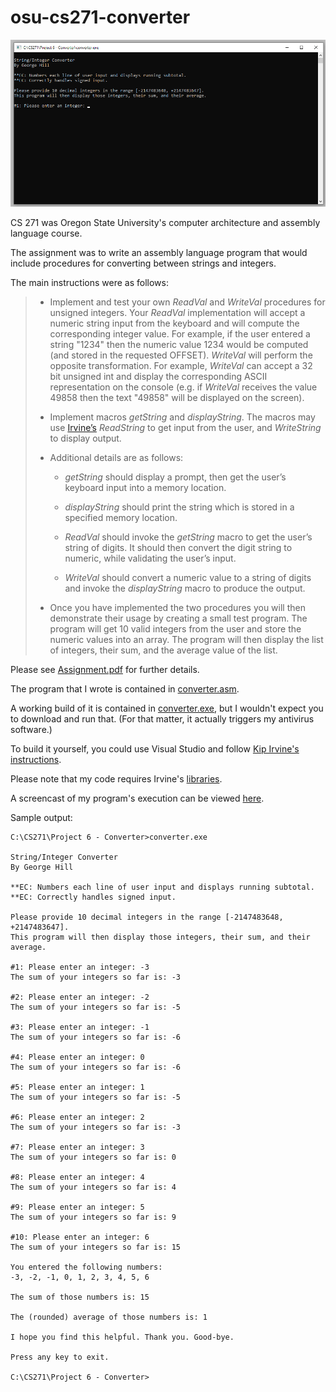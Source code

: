 # osu-cs271-converter

[![A screenshot of this program.](https://raw.githubusercontent.com/george-thomas-hill/osu-cs271-converter/main/cs271-converter-screenshot.png "Click to see screencast.")](http://georgethomashill.com/gh/osu/cs271/cs271-converter-screencast.mp4)

CS 271 was Oregon State University's computer architecture and assembly language course.

The assignment was to write an assembly language program that would include procedures for converting between strings and integers.

The main instructions were as follows:

> * Implement and test your own _ReadVal_ and _WriteVal_ procedures for unsigned integers. Your _ReadVal_ implementation will accept a numeric string input from the keyboard and will compute the corresponding integer value. For example, if the user entered a string "1234" then the numeric value 1234 would be computed (and stored in the requested OFFSET). _WriteVal_ will perform the opposite transformation. For example, _WriteVal_ can accept a 32 bit unsigned int and display the corresponding ASCII representation on the console (e.g. if _WriteVal_ receives the value 49858 then the text "49858" will be displayed on the screen).
>
> * Implement macros _getString_ and _displayString_. The macros may use [Irvine’s](http://asmirvine.com/gettingStartedVS2017/index.htm) _ReadString_ to get input from the user, and _WriteString_ to display output.
>
> * Additional details are as follows:
>
>   * _getString_ should display a prompt, then get the user’s keyboard input into a memory location.
>
>   * _displayString_ should print the string which is stored in a specified memory location.
>
>   * _ReadVal_ should invoke the _getString_ macro to get the user’s string of digits. It should then convert the digit string to numeric, while validating the user’s input.
>
>   * _WriteVal_ should convert a numeric value to a string of digits and invoke the _displayString_ macro to produce the output.
>
> * Once you have implemented the two procedures you will then demonstrate their usage by creating a small test program. The program will get 10 valid integers from the user and store the numeric values into an array. The program will then display the list of integers, their sum, and the average value of the list.

Please see [Assignment.pdf](https://github.com/george-thomas-hill/osu-cs271-converter/blob/main/Assignment.pdf) for further details.

The program that I wrote is contained in [converter.asm](https://github.com/george-thomas-hill/osu-cs271-converter/blob/main/converter.asm).

A working build of it is contained in [converter.exe](https://github.com/george-thomas-hill/osu-cs271-converter/blob/main/converter.exe), but I wouldn't expect you to download and run that. (For that matter, it actually triggers my antivirus software.)

To build it yourself, you could use Visual Studio and follow [Kip Irvine's](http://asmirvine.com/) [instructions](http://asmirvine.com/gettingStartedVS2017/index.htm).

Please note that my code requires Irvine's [libraries](http://asmirvine.com/gettingStartedVS2017/Irvine.zip).

A screencast of my program's execution can be viewed [here](http://georgethomashill.com/gh/osu/cs271/cs271-converter-screencast.mp4).

Sample output:

```
C:\CS271\Project 6 - Converter>converter.exe

String/Integer Converter
By George Hill

**EC: Numbers each line of user input and displays running subtotal.
**EC: Correctly handles signed input.

Please provide 10 decimal integers in the range [-2147483648, +2147483647].
This program will then display those integers, their sum, and their average.

#1: Please enter an integer: -3
The sum of your integers so far is: -3

#2: Please enter an integer: -2
The sum of your integers so far is: -5

#3: Please enter an integer: -1
The sum of your integers so far is: -6

#4: Please enter an integer: 0
The sum of your integers so far is: -6

#5: Please enter an integer: 1
The sum of your integers so far is: -5

#6: Please enter an integer: 2
The sum of your integers so far is: -3

#7: Please enter an integer: 3
The sum of your integers so far is: 0

#8: Please enter an integer: 4
The sum of your integers so far is: 4

#9: Please enter an integer: 5
The sum of your integers so far is: 9

#10: Please enter an integer: 6
The sum of your integers so far is: 15

You entered the following numbers:
-3, -2, -1, 0, 1, 2, 3, 4, 5, 6

The sum of those numbers is: 15

The (rounded) average of those numbers is: 1

I hope you find this helpful. Thank you. Good-bye.

Press any key to exit.

C:\CS271\Project 6 - Converter>
```
